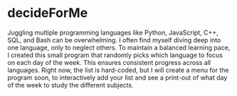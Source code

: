 # decideForMe
Juggling multiple programming languages like Python, JavaScript, C++, SQL, and Bash can 
be overwhelming. I often find myself diving deep into one language, only to neglect others.
To maintain a balanced learning pace, I created this small program that randomly picks 
which language to focus on each day of the week. This ensures consistent progress across 
all languages. Right now, the list is hard-coded, but I will create a menu for the program soon,
to interactively add your list and see a print-out of what day of the week to study the different
subjects. 
